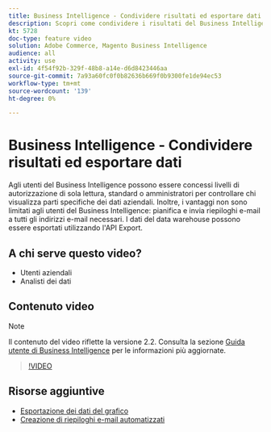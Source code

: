 ```yaml
---
title: Business Intelligence - Condividere risultati ed esportare dati
description: Scopri come condividere i risultati del Business Intelligence ed esportare i dati per l’integrazione con altri strumenti aziendali.
kt: 5728
doc-type: feature video
solution: Adobe Commerce, Magento Business Intelligence
audience: all
activity: use
exl-id: 4f54f92b-329f-48b8-a14e-d6d8423446aa
source-git-commit: 7a93a60fc0f0b82636b669f0b9300fe1de94ec53
workflow-type: tm+mt
source-wordcount: '139'
ht-degree: 0%

---
```


# Business Intelligence - Condividere risultati ed esportare dati

Agli utenti del Business Intelligence possono essere concessi livelli di autorizzazione di sola lettura, standard o amministratori per controllare chi visualizza parti specifiche dei dati aziendali. Inoltre, i vantaggi non sono limitati agli utenti del Business Intelligence: pianifica e invia riepiloghi e-mail a tutti gli indirizzi e-mail necessari. I dati del data warehouse possono essere esportati utilizzando l&#39;API Export.

## A chi serve questo video?

- Utenti aziendali
- Analisti dei dati

## Contenuto video

>[!NOTE]
>
>Il contenuto del video riflette la versione 2.2. Consulta la sezione [Guida utente di Business Intelligence](https://docs.magento.com/mbi/) per le informazioni più aggiornate.

>[!VIDEO](https://video.tv.adobe.com/v/35983?quality=12&learn=on)

## Risorse aggiuntive

- [Esportazione dei dati del grafico](https://docs.magento.com/mbi/data-user/export-data/exp-chart-dash.html)
- [Creazione di riepiloghi e-mail automatizzati](https://docs.magento.com/mbi/data-user/export-data/email-summaries.html)

